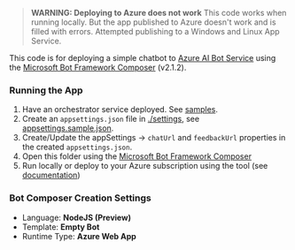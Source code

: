 > **WARNING: Deploying to Azure does not work**
> This code works when running locally. But the app published to Azure doesn't work and is filled with errors. Attempted publishing to a Windows and Linux App Service.

This code is for deploying a simple chatbot to [Azure AI Bot Service](https://azure.microsoft.com/en-us/products/ai-services/ai-bot-service) using the [Microsoft Bot Framework Composer](https://learn.microsoft.com/en-us/composer/introduction?tabs=v2x) (v2.1.2).

### Running the App
1. Have an orchestrator service deployed. See [samples](/LangChain/).
2. Create an `appsettings.json` file in [./settings](./settings/), see [appsettings.sample.json](./settings/appsettings.sample.json).
3. Create/Update the appSettings → `chatUrl` and `feedbackUrl` properties in the created `appsettings.json`.
3. Open this folder using the [Microsoft Bot Framework Composer](https://learn.microsoft.com/en-us/composer/introduction?tabs=v2x)
4. Run locally or deploy to your Azure subscription using the tool (see [documentation](https://learn.microsoft.com/en-us/composer/))

### Bot Composer Creation Settings
- Language: **NodeJS (Preview)**
- Template: **Empty Bot**
- Runtime Type: **Azure Web App**